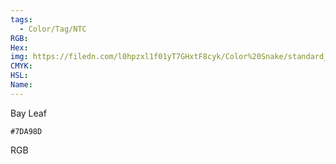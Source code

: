 ```yaml
---
tags:
  - Color/Tag/NTC
RGB:
Hex:
img: https://filedn.com/l0hpzxl1f01yT7GHxtF8cyk/Color%20Snake/standard_csv_to_svg/%23/7DA98D.svg
CMYK:
HSL:
Name:
---
```

Bay Leaf
```palette
#7DA98D
```
RGB
